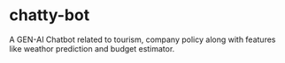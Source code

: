 # chatty-bot
A GEN-AI Chatbot related to tourism, company policy along with features like weathor prediction and budget estimator.
